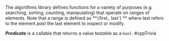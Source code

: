 The algorithms library defines functions for a variety of purposes (e.g. searching, sorting, counting, manipulating) that operate on ranges of elements. Note that a range is defined as **`[`first`,` last`) ** where last refers to the element _past_ the last element to inspect or modify.

***Predicate*** is a callable that returns a value testable as a `bool`. #cppTrivia

